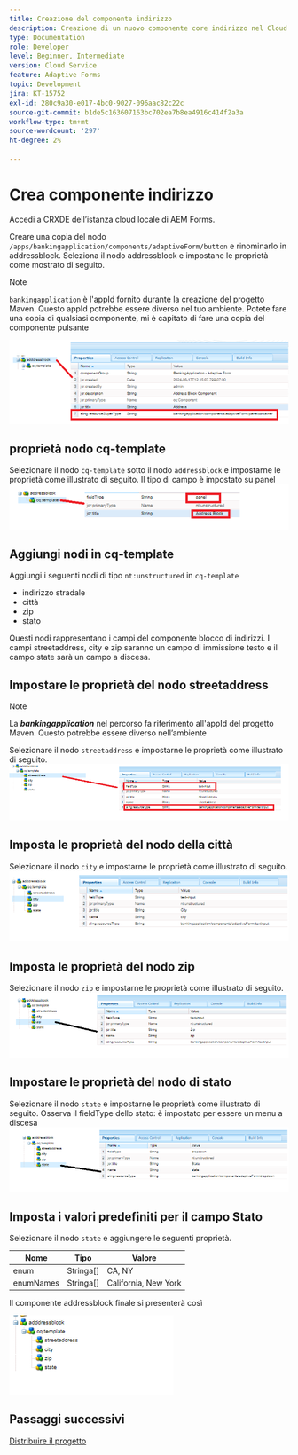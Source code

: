 ```yaml
---
title: Creazione del componente indirizzo
description: Creazione di un nuovo componente core indirizzo nel Cloud Service AEM Forms
type: Documentation
role: Developer
level: Beginner, Intermediate
version: Cloud Service
feature: Adaptive Forms
topic: Development
jira: KT-15752
exl-id: 280c9a30-e017-4bc0-9027-096aac82c22c
source-git-commit: b1de5c163607163bc702ea7b8ea4916c414f2a3a
workflow-type: tm+mt
source-wordcount: '297'
ht-degree: 2%

---
```


# Crea componente indirizzo

Accedi a CRXDE dell’istanza cloud locale di AEM Forms.

Creare una copia del nodo ``/apps/bankingapplication/components/adaptiveForm/button`` e rinominarlo in addressblock. Seleziona il nodo addressblock e impostane le proprietà come mostrato di seguito.

>[!NOTE]
>
> ``bankingapplication`` è l&#39;appId fornito durante la creazione del progetto Maven. Questo appId potrebbe essere diverso nel tuo ambiente. Potete fare una copia di qualsiasi componente, mi è capitato di fare una copia del componente pulsante


![blocco di indirizzi](assets/address-properties.png)

## proprietà nodo cq-template

Selezionare il nodo ``cq-template`` sotto il nodo ``addressblock`` e impostarne le proprietà come illustrato di seguito. Il tipo di campo è impostato su panel
![cq-template](assets/cq-template.png)

## Aggiungi nodi in cq-template

Aggiungi i seguenti nodi di tipo ``nt:unstructured`` in ``cq-template``

* indirizzo stradale
* città
* zip
* stato

Questi nodi rappresentano i campi del componente blocco di indirizzi. I campi streetaddress, city e zip saranno un campo di immissione testo e il campo state sarà un campo a discesa.

## Impostare le proprietà del nodo streetaddress

>[!NOTE]
>
> La **_bankingapplication_** nel percorso fa riferimento all&#39;appId del progetto Maven. Questo potrebbe essere diverso nell’ambiente

Selezionare il nodo ``streetaddress`` e impostarne le proprietà come illustrato di seguito.
![indirizzo](assets/streetaddress.png)

## Imposta le proprietà del nodo della città

Selezionare il nodo ``city`` e impostarne le proprietà come illustrato di seguito.
![città](assets/city.png)

## Imposta le proprietà del nodo zip

Selezionare il nodo ``zip`` e impostarne le proprietà come illustrato di seguito.
![zip](assets/zip.png)

## Impostare le proprietà del nodo di stato

Selezionare il nodo ``state`` e impostarne le proprietà come illustrato di seguito. Osserva il fieldType dello stato: è impostato per essere un menu a discesa
![stato](assets/state.png)

## Imposta i valori predefiniti per il campo Stato

Selezionare il nodo ``state`` e aggiungere le seguenti proprietà.

| Nome | Tipo | Valore |
|----------|----------|---------------------|
| enum | Stringa[] | CA, NY |
| enumNames | Stringa[] | California, New York |


Il componente addressblock finale si presenterà così

![indirizzo-finale](assets/crx-address-block.png)

## Passaggi successivi

[Distribuire il progetto](./deploy-your-project.md)
